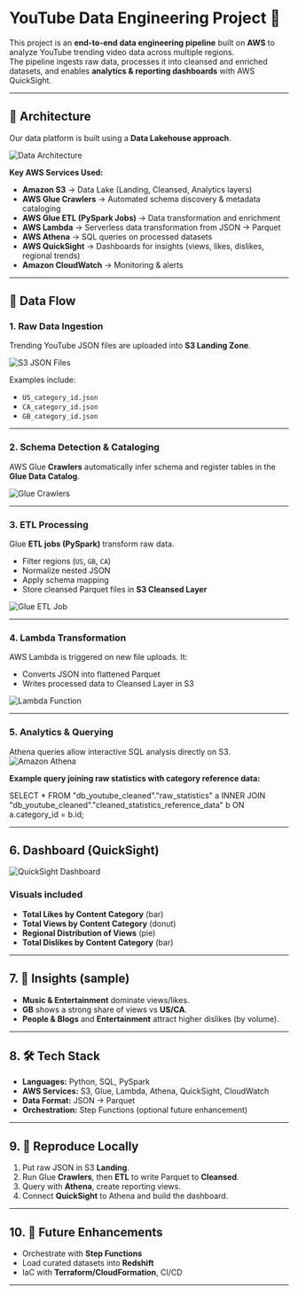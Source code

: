 # YouTube Data Engineering Project 🚀

This project is an **end-to-end data engineering pipeline** built on **AWS** to analyze YouTube trending video data across multiple regions.  
The pipeline ingests raw data, processes it into cleansed and enriched datasets, and enables **analytics & reporting dashboards** with AWS QuickSight.  

---

## 📌 Architecture

Our data platform is built using a **Data Lakehouse approach**.

![Data Architecture](./Data%20Architecture.png)

**Key AWS Services Used:**
- **Amazon S3** → Data Lake (Landing, Cleansed, Analytics layers)  
- **AWS Glue Crawlers** → Automated schema discovery & metadata cataloging  
- **AWS Glue ETL (PySpark Jobs)** → Data transformation and enrichment  
- **AWS Lambda** → Serverless data transformation from JSON → Parquet  
- **AWS Athena** → SQL queries on processed datasets  
- **AWS QuickSight** → Dashboards for insights (views, likes, dislikes, regional trends)  
- **Amazon CloudWatch** → Monitoring & alerts  

---

## 📂 Data Flow

### 1. Raw Data Ingestion
Trending YouTube JSON files are uploaded into **S3 Landing Zone**.

![S3 JSON Files](./s3_jason.png)

Examples include:
- `US_category_id.json`  
- `CA_category_id.json`  
- `GB_category_id.json`  

---

### 2. Schema Detection & Cataloging
AWS Glue **Crawlers** automatically infer schema and register tables in the **Glue Data Catalog**.

![Glue Crawlers](./Crawlers.png)

---

### 3. ETL Processing
Glue **ETL jobs (PySpark)** transform raw data.
- Filter regions (`US`, `GB`, `CA`)  
- Normalize nested JSON  
- Apply schema mapping  
- Store cleansed Parquet files in **S3 Cleansed Layer**  

![Glue ETL Job](./Pyspark_Glue_Etl_Job.png)

---

### 4. Lambda Transformation
AWS Lambda is triggered on new file uploads. It:
- Converts JSON into flattened Parquet  
- Writes processed data to Cleansed Layer in S3  

![Lambda Function](./Lambda_function.png)

---

### 5. Analytics & Querying
Athena queries allow interactive SQL analysis directly on S3.
![Amazon Athena](./Athena.png)

**Example query joining raw statistics with category reference data:**

SELECT * 
FROM "db_youtube_cleaned"."raw_statistics" a
INNER JOIN "db_youtube_cleaned"."cleaned_statistics_reference_data" b 
  ON a.category_id = b.id;

---
## 6. Dashboard (QuickSight)

![QuickSight Dashboard](./Quicksight_Dashboard.png)

### Visuals included
- **Total Likes by Content Category** (bar)  
- **Total Views by Content Category** (donut)  
- **Regional Distribution of Views** (pie)  
- **Total Dislikes by Content Category** (bar)  


---

## 7. 🔎 Insights (sample)
- **Music & Entertainment** dominate views/likes.  
- **GB** shows a strong share of views vs **US/CA**.  
- **People & Blogs** and **Entertainment** attract higher dislikes (by volume).  

---

## 8. 🛠️ Tech Stack
- **Languages:** Python, SQL, PySpark  
- **AWS Services:** S3, Glue, Lambda, Athena, QuickSight, CloudWatch  
- **Data Format:** JSON → Parquet  
- **Orchestration:** Step Functions (optional future enhancement)  

---

## 9. 🚀 Reproduce Locally
1. Put raw JSON in S3 **Landing**.  
2. Run Glue **Crawlers**, then **ETL** to write Parquet to **Cleansed**.  
3. Query with **Athena**, create reporting views.  
4. Connect **QuickSight** to Athena and build the dashboard.  

---

## 10. 🧭 Future Enhancements
- Orchestrate with **Step Functions**  
- Load curated datasets into **Redshift**  
- IaC with **Terraform/CloudFormation**, CI/CD  

---

